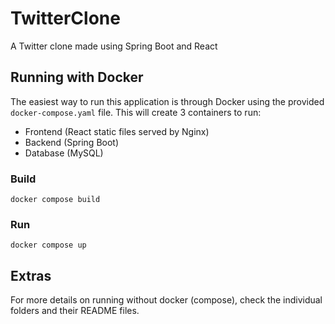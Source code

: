 # TwitterClone
A Twitter clone made using Spring Boot and React

## Running with Docker
The easiest way to run this application is through Docker using the provided `docker-compose.yaml` file. This will create 3 containers to run:
- Frontend (React static files served by Nginx)
- Backend (Spring Boot)
- Database (MySQL)

### Build
`docker compose build`
### Run
`docker compose up`

## Extras
For more details on running without docker (compose), check the individual folders and their README files.
